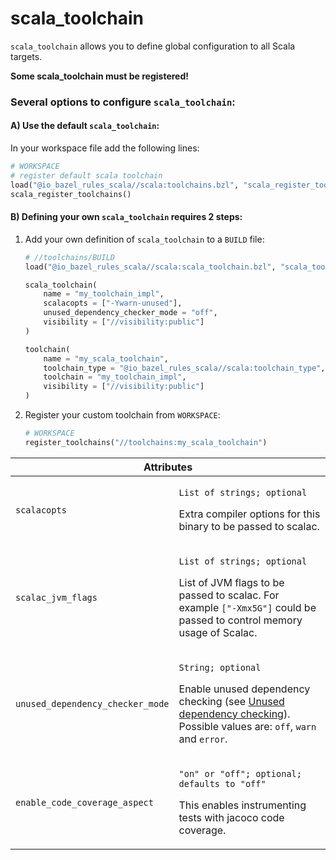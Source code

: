 # scala_toolchain

`scala_toolchain` allows you to define global configuration to all Scala targets.

**Some scala_toolchain must be registered!**

### Several options to configure `scala_toolchain`:

#### A) Use the default `scala_toolchain`:

In your workspace file add the following lines:

```python
# WORKSPACE
# register default scala toolchain
load("@io_bazel_rules_scala//scala:toolchains.bzl", "scala_register_toolchains")
scala_register_toolchains()
```

#### B) Defining your own `scala_toolchain` requires 2 steps:

1. Add your own definition of `scala_toolchain` to a `BUILD` file:
    ```python
    # //toolchains/BUILD
    load("@io_bazel_rules_scala//scala:scala_toolchain.bzl", "scala_toolchain")

    scala_toolchain(
        name = "my_toolchain_impl",
        scalacopts = ["-Ywarn-unused"],
        unused_dependency_checker_mode = "off",
        visibility = ["//visibility:public"]
    )

    toolchain(
        name = "my_scala_toolchain",
        toolchain_type = "@io_bazel_rules_scala//scala:toolchain_type",
        toolchain = "my_toolchain_impl",
        visibility = ["//visibility:public"]
    )
    ```

2. Register your custom toolchain from `WORKSPACE`:
    ```python
    # WORKSPACE
    register_toolchains("//toolchains:my_scala_toolchain")
    ```

<table class="table table-condensed table-bordered table-params">
  <colgroup>
    <col class="col-param" />
    <col class="param-description" />
  </colgroup>
  <thead>
    <tr>
      <th colspan="2">Attributes</th>
    </tr>
  </thead>
  <tbody>
    <tr>
      <td><code>scalacopts</code></td>
      <td>
        <p><code>List of strings; optional</code></p>
        <p>
          Extra compiler options for this binary to be passed to scalac. 
        </p>
      </td>
    </tr>
    <tr>
      <td><code>scalac_jvm_flags</code></td>
      <td>
        <p><code>List of strings; optional</code></p>
        <p>
          List of JVM flags to be passed to scalac. For example <code>["-Xmx5G"]</code> could be passed to control memory usage of Scalac.
        </p>
      </td>
    </tr>
    <tr>
      <td><code>unused_dependency_checker_mode</code></td>
      <td>
        <p><code>String; optional</code></p>
        <p>
          Enable unused dependency checking (see <a href="https://github.com/bazelbuild/rules_scala#experimental-unused-dependency-checking">Unused dependency checking</a>).
          Possible values are: <code>off</code>, <code>warn</code> and <code>error</code>.
        </p>
      </td>
    </tr>
    <tr>
      <td><code>enable_code_coverage_aspect</code></td>
      <td>
        <p><code>"on" or "off"; optional; defaults to "off"</code></p>
        <p>
            This enables instrumenting tests with jacoco code coverage.
        </p>
      </td>
    </tr>
  </tbody>
</table>